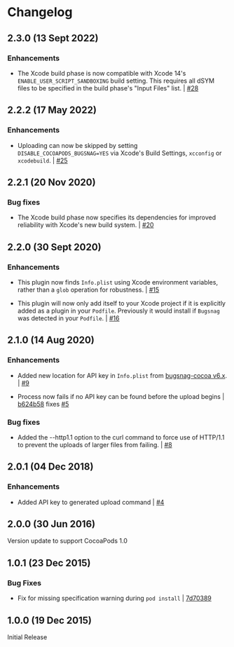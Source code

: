# Changelog

## 2.3.0 (13 Sept 2022)

### Enhancements

* The Xcode build phase is now compatible with Xcode 14's `ENABLE_USER_SCRIPT_SANDBOXING` build setting.
  This requires all dSYM files to be specified in the build phase's "Input Files" list.
  | [#28](https://github.com/bugsnag/cocoapods-bugsnag/pull/28)

## 2.2.2 (17 May 2022)

### Enhancements

* Uploading can now be skipped by setting `DISABLE_COCOAPODS_BUGSNAG=YES` via Xcode's Build Settings, `xcconfig` or `xcodebuild`.
  | [#25](https://github.com/bugsnag/cocoapods-bugsnag/pull/25)

## 2.2.1 (20 Nov 2020)

### Bug fixes

* The Xcode build phase now specifies its dependencies for improved reliability with Xcode's new build system.
  | [#20](https://github.com/bugsnag/cocoapods-bugsnag/pull/20)

## 2.2.0 (30 Sept 2020)

### Enhancements

* This plugin now finds `Info.plist` using Xcode environment variables, rather than a `glob` operation for robustness.
  | [#15](https://github.com/bugsnag/cocoapods-bugsnag/pull/15)

* This plugin will now only add itself to your Xcode project if it is explicitly added as a plugin in your `Podfile`. Previously it would install if `Bugsnag` was detected in your `Podfile`.
  | [#16](https://github.com/bugsnag/cocoapods-bugsnag/pull/16)

## 2.1.0 (14 Aug 2020)

### Enhancements

* Added new location for API key in `Info.plist` from [bugsnag-cocoa v6.x](https://github.com/bugsnag/bugsnag-cocoa/releases/tag/v6.0.0).
  | [#9](https://github.com/bugsnag/cocoapods-bugsnag/pull/9)

* Process now fails if no API key can be found before the upload begins
  | [b624b58](https://github.com/bugsnag/cocoapods-bugsnag/commit/b624b58079a45cff55fed297bcf2ebc6073069a5) fixes [#5](https://github.com/bugsnag/cocoapods-bugsnag/issues/5)

### Bug fixes

* Added the --http1.1 option to the curl command to force use of HTTP/1.1 to prevent the uploads of larger files from failing.
  | [#8](https://github.com/bugsnag/cocoapods-bugsnag/pull/8)

## 2.0.1 (04 Dec 2018)

### Enhancements

* Added API key to generated upload command
  | [#4](https://github.com/bugsnag/cocoapods-bugsnag/pull/4)

## 2.0.0 (30 Jun 2016)

Version update to support CocoaPods 1.0

## 1.0.1 (23 Dec 2015)

### Bug Fixes

* Fix for missing specification warning during `pod install`
  | [7d70389](https://github.com/bugsnag/cocoapods-bugsnag/commit/7d70389af31b2b8807195aca3dae0e62140ff176)

## 1.0.0 (19 Dec 2015)

Initial Release
